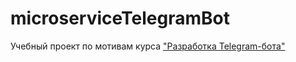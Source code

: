 # microserviceTelegramBot

Учебный проект по мотивам курса ["Разработка Telegram-бота"](https://www.youtube.com/playlist?list=PLV_4DSIw2vvI3_a6L_z5AlNaIdFNqQlW2)